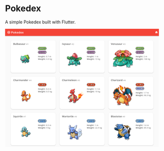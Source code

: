 # Pokedex

A simple Pokedex built with Flutter.

[meifagundes.com/pokedex]: https://meifagundes.com/pokedex

![readme-screenshot](assets/images/readme-screenshot.png)
